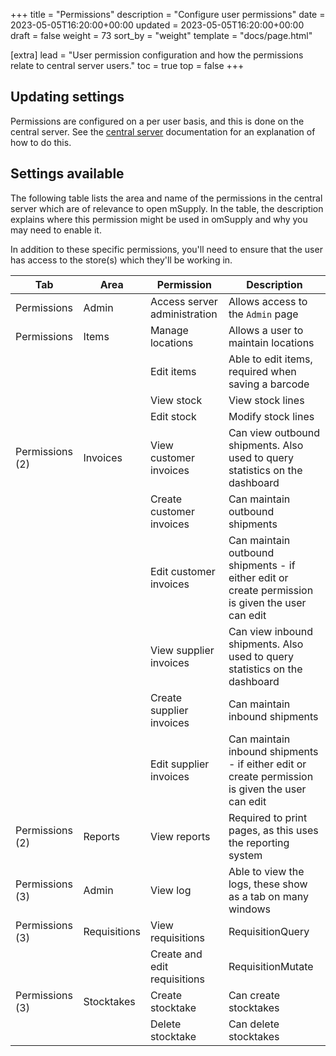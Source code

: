 +++
title = "Permissions"
description = "Configure user permissions"
date = 2023-05-05T16:20:00+00:00
updated = 2023-05-05T16:20:00+00:00
draft = false
weight = 73
sort_by = "weight"
template = "docs/page.html"

[extra]
lead = "User permission configuration and how the permissions relate to central server users."
toc = true
top = false
+++

## Updating settings

Permissions are configured on a per user basis, and this is done on the central server. See the [central server](https://docs.msupply.org.nz/admin:managing_users#permissions_tabs) documentation for an explanation of how to do this.

## Settings available

The following table lists the area and name of the permissions in the central server which are of relevance to open mSupply. In the table, the description explains where this permission might be used in omSupply and why you may need to enable it.

In addition to these specific permissions, you'll need to ensure that the user has access to the store(s) which they'll be working in.


| Tab             | Area         | Permission                    |  Description                                                                                     |
|-----------------|--------------|-------------------------------|--------------------------------------------------------------------------------------------------|
| Permissions     | Admin        | Access server administration  | Allows access to the `Admin` page                                                                |
| Permissions     | Items        | Manage locations              | Allows a user to maintain locations                                                              |
|                 |              | Edit items                    | Able to edit items, required when saving a barcode                                               |
|                 |              | View stock                    | View stock lines                                                                                 |
|                 |              | Edit stock                    | Modify stock lines                                                                               |
| Permissions (2) | Invoices     | View customer invoices        | Can view outbound shipments. Also used to query statistics on the dashboard                      |
|                 |              | Create customer invoices      | Can maintain outbound shipments                                                                  |
|                 |              | Edit customer invoices        | Can maintain outbound shipments - if either edit or create permission is given the user can edit |
|                 |              | View supplier invoices        | Can view inbound shipments. Also used to query statistics on the dashboard                       |
|                 |              | Create supplier invoices      | Can maintain inbound shipments                                                                   |
|                 |              | Edit supplier invoices        | Can maintain inbound shipments - if either edit or create permission is given the user can edit  |
| Permissions (2) | Reports      | View reports                  | Required to print pages, as this uses the reporting system                                       |
| Permissions (3) | Admin        | View log                      | Able to view the logs, these show as a tab on many windows                                       |
| Permissions (3) | Requisitions | View requisitions             | RequisitionQuery                                                                                 |
|                 |              | Create and edit requisitions  | RequisitionMutate                                                                                |
| Permissions (3) | Stocktakes   | Create stocktake              | Can create stocktakes                                                                            |
|                 |              | Delete stocktake              | Can delete stocktakes                                                                            |

